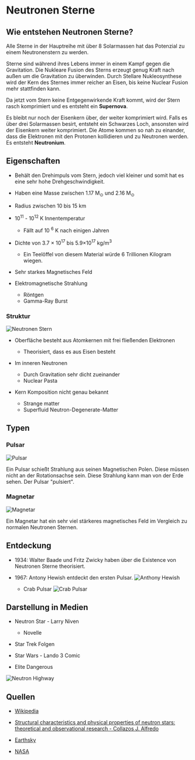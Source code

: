 # Neutronen Sterne

## Wie entstehen Neutronen Sterne?

Alle Sterne in der Hauptreihe mit über 8 Solarmassen hat das Potenzial zu einem Neutronenstern zu werden.

Sterne sind während ihres Lebens immer in einem Kampf gegen die Gravitation. Die Nukleare Fusion des Sterns erzeugt genug Kraft nach außen um die Gravitation zu überwinden. Durch Stellare Nukleosynthese wird der Kern des Sternes immer reicher an Eisen, bis keine Nuclear Fusion mehr stattfinden kann. 

Da jetzt vom Stern keine Entgegenwirkende Kraft kommt, wird der Stern rasch komprimiert und es entsteht ein **Supernova**.

Es bleibt nur noch der Eisenkern über, der weiter komprimiert wird. Falls es über drei Solarmassen besirt, entsteht ein Schwarzes Loch, ansonsten wird der Eisenkern weiter komprimiert. Die Atome kommen so nah zu einander, dass die Elektronen mit den Protonen kollidieren und zu Neutronen werden. Es entsteht **Neutronium**. 


## Eigenschaften

- Behält den Drehimpuls vom Stern, jedoch viel kleiner und somit hat es eine sehr hohe Drehgeschwindigkeit.

- Haben eine Masse zwischen 1.17 M<sub>⊙</sub> und 2.16 M<sub>⊙</sub>

- Radius zwischen 10 bis 15 km

- 10<sup>11</sup> - 10<sup>12</sup> K Innentemperatur

    - Fällt auf 10 <sup>6</sup> K nach einigen Jahren

- Dichte von 3.7 × 10<sup>17</sup> bis 5.9×10<sup>17</sup> kg/m<sup>3</sup>

    - Ein Teelöffel von diesem Material würde 6 Trillionen Kilogram wiegen.

- Sehr starkes Magnetisches Feld

- Elektromagnetische Strahlung

    - Röntgen
    - Gamma-Ray Burst

### Struktur

![Neutronen Stern](Neutron_star_cross_section.svg.png)

- Oberfläche besteht aus Atomkernen mit frei fließenden Elektronen
    
    - Theorisiert, dass es aus Eisen besteht

- Im inneren Neutronen
    
    - Durch Gravitation sehr dicht zueinander
    - Nuclear Pasta

- Kern Komposition nicht genau bekannt

    - Strange matter
    - Superfluid Neutron-Degenerate-Matter

## Typen

### Pulsar

![Pulsar](Artist's_concept_of_PSR_B1257+12_system.jpg)

Ein Pulsar schießt Strahlung aus seinen Magnetischen Polen. Diese müssen nicht an der Rotationsachse sein. Diese Strahlung kann man von der Erde sehen. Der Pulsar "pulsiert". 

### Magnetar

![Magnetar](magnetar.jpg)

Ein Magnetar hat ein sehr viel stärkeres magnetisches Feld im Vergleich zu normalen Neutronen Sternen.

## Entdeckung

- 1934: Walter Baade und Fritz Zwicky haben über die Existence von Neutronen Sterne theorisiert.

- 1967: Antony Hewish entdeckt den ersten Pulsar.
![Anthony Hewish](Antony_Hewish.jpeg)

    - Crab Pulsar
    ![Crab Pulsar](Chandra-crab.jpg)


## Darstellung in Medien

- Neutron Star - Larry Niven

    - Novelle

- Star Trek Folgen

- Star Wars - Lando 3 Comic

- Elite Dangerous


![Neutron Highway](Neutron-Highway-Art-Elite-Dangerous-Mathew-Maddison.png)

## Quellen

- [Wikipedia](https://en.wikipedia.org/wiki/Neutron_star)

- [Structural characteristics and physical properties of neutron stars: theoretical and observational research - Collazos J. Alfredo](https://arxiv.org/pdf/2303.08734)

- [Earthsky](https://earthsky.org/astronomy-essentials/definition-what-is-a-neutron-star/)

- [NASA](https://imagine.gsfc.nasa.gov/science/objects/neutron_stars1.html)